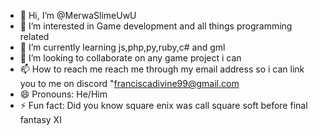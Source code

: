 - 👋 Hi, I’m @MerwaSlimeUwU
- 👀 I’m interested in Game development and all things programming related
- 🌱 I’m currently learning  js,php,py,ruby,c# and gml
- 💞️ I’m looking to collaborate on any game project i can 
- 📫 How to reach me reach me through my email address so i can link you to me on discord "franciscadivine99@gmail.com
- 😄 Pronouns: He/Him
- ⚡ Fun fact: Did you know square enix was call square soft before final fantasy XI

<!---
MerwaSlimeUwU/MerwaSlimeUwU is a ✨ special ✨ repository because its `README.md` (this file) appears on your GitHub profile.
You can click the Preview link to take a look at your changes.
--->
